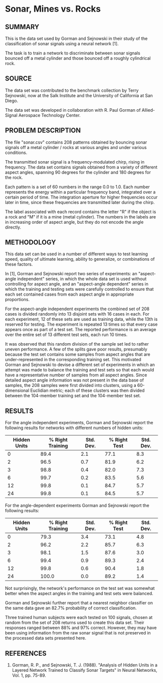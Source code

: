 # Sonar, Mines vs. Rocks

## SUMMARY

This is the data set used by Gorman and Sejnowski in their study of the classification of sonar signals using a neural network [1].

The task is to train a network to discriminate between sonar signals bounced
off a metal cylinder and those bounced off a roughly cylindrical rock.

## SOURCE

The data set was contributed to the benchmark collection by Terry Sejnowski, now at the Salk Institute and the University of California at San Diego.

The data set was developed in collaboration with R. Paul Gorman of Allied-Signal Aerospace Technology Center.

## PROBLEM DESCRIPTION

The file "sonar.csv" contains 208 patterns obtained by bouncing sonar signals off a metal cylinder / rocks at various angles and under various conditions.

The transmitted sonar signal is a frequency-modulated chirp, rising in frequency. The data set contains signals obtained from a variety of different aspect angles, spanning 90 degrees for the cylinder and 180 degrees for the rock.

Each pattern is a set of 60 numbers in the range 0.0 to 1.0.  Each number represents the energy within a particular frequency band, integrated over a certain period of time. The integration aperture for higher frequencies occur later in time, since these frequencies are transmitted later during the chirp.

The label associated with each record contains the letter "R" if the object
is a rock and "M" if it is a mine (metal cylinder). The numbers in the labels are in increasing order of aspect angle, but they do not encode the angle directly.

## METHODOLOGY

This data set can be used in a number of different ways to test learning speed, quality of ultimate learning, ability to generalize, or combinations of these factors.

In [1], Gorman and Sejnowski report two series of experiments: an "aspect-angle independent" series, in which the whole data set is used without controlling for aspect angle, and an "aspect-angle dependent" series in which the training and testing sets were carefully controlled to ensure that each set contained cases from each aspect angle in appropriate proportions.

For the aspect-angle independent experiments the combined set of 208 cases is divided randomly into 13 disjoint sets with 16 cases in each.  For each experiment, 12 of these sets are used as training data, while the 13th is reserved for testing. The experiment is repeated 13 times so that every case appears once as part of a test set. The reported performance is an average over the entire set of 13 different test sets, each run 10 times.

It was observed that this random division of the sample set led to rather uneven performance. A few of the splits gave poor results, presumably because the test set contains some samples from aspect angles that are under-represented in the corresponding training set. This motivated Gorman and Sejnowski to devise a different set of experiments in which an attempt was made to balance the training and test sets so that each would have a representative number of samples from all aspect angles. Since detailed aspect angle information was not present in the data base of samples, the 208 samples were first divided into clusters, using a 60-dimensional Euclidian metric; each of these clusters was then divided between the 104-member training set and the 104-member test set.

## RESULTS

For the angle independent experiments, Gorman and Sejnowski report the following results for networks with different numbers of hidden units:

| Hidden Units | % Right Training | Std. Dev. | % Right Test | Std. Dev. |
| ---          | ---              | ---       | ---          | ---       |
| 0            | 89.4             | 2.1       | 77.1         | 8.3       |
| 2            | 96.5             | 0.7       | 81.9         | 6.2       |
| 3            | 98.8             | 0.4       | 82.0         | 7.3       |
| 6            | 99.7             | 0.2       | 83.5         | 5.6       |
| 12           | 99.8             | 0.1       | 84.7         | 5.7       |
| 24           | 99.8             | 0.1       | 84.5         | 5.7       |

For the angle-dependent experiments Gorman and Sejnowski report the following results:

| Hidden Units | % Right Training | Std. Dev. | % Right Test | Std. Dev. |
| ---          | ---              | ---       | ---          | ---       |
| 0            | 79.3             | 3.4       | 73.1         | 4.8       |
| 2            | 96.2             | 2.2       | 85.7         | 6.3       |
| 3            | 98.1             | 1.5       | 87.6         | 3.0       |
| 6            | 99.4             | 0.9       | 89.3         | 2.4       |
| 12           | 99.8             | 0.6       | 90.4         | 1.8       |
| 24           | 100.0            | 0.0       | 89.2         | 1.4       |

Not surprisingly, the network's performance on the test set was somewhat better when the aspect angles in the training and test sets were balanced.

Gorman and Sejnowski further report that a nearest neighbor classifier on the same data gave an 82.7% probability of correct classification.

Three trained human subjects were each tested on 100 signals, chosen at random from the set of 208 returns used to create this data set. Their responses ranged between 88% and 97% correct. However, they may have been using information from the raw sonar signal that is not preserved in the processed data sets presented here.

## REFERENCES

1. Gorman, R. P., and Sejnowski, T. J. (1988).  "Analysis of Hidden Units
in a Layered Network Trained to Classify Sonar Targets" in Neural Networks,
Vol. 1, pp. 75-89.
